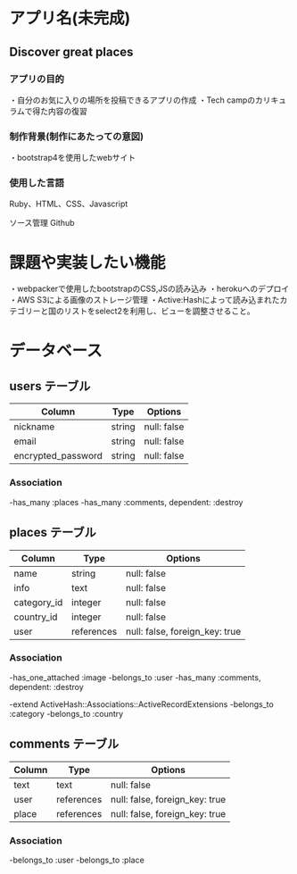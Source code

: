 # アプリ名(未完成)

## Discover great places

### アプリの目的
・自分のお気に入りの場所を投稿できるアプリの作成
・Tech campのカリキュラムで得た内容の復習

### 制作背景(制作にあたっての意図)
・bootstrap4を使用したwebサイト

### 使用した言語
Ruby、HTML、CSS、Javascript

ソース管理
Github

# 課題や実装したい機能
・webpackerで使用したbootstrapのCSS,JSの読み込み
・herokuへのデプロイ
・AWS S3による画像のストレージ管理
・Active:Hashによって読み込まれたカテゴリーと国のリストをselect2を利用し、ビューを調整させること。

# データベース

## users テーブル

| Column   | Type   | Options     |
| -------- | ------ | ----------- |
| nickname | string | null: false |
| email    | string | null: false |
| encrypted_password | string | null: false |

### Association

-has_many :places
-has_many :comments, dependent: :destroy

## places テーブル

| Column   | Type   | Options     |
| -------- | ------ | ----------- |
| name | string | null: false |
| info | text | null: false |
| category_id | integer | null: false |
| country_id | integer | null: false |
| user   | references | null: false, foreign_key: true |

### Association

-has_one_attached :image
-belongs_to :user
-has_many :comments, dependent: :destroy

-extend ActiveHash::Associations::ActiveRecordExtensions
  -belongs_to :category
  -belongs_to :country

## comments テーブル
| Column   | Type   | Options     |
| -------- | ------ | ----------- |
| text | text | null: false |
| user   | references | null: false, foreign_key: true |
| place   | references | null: false, foreign_key: true |

### Association

-belongs_to :user
-belongs_to :place